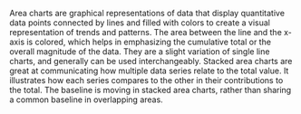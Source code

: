 Area charts are graphical representations of data that display quantitative data points connected by lines and filled with colors to create a visual representation of trends and patterns. The area between the line and the x-axis is colored, which helps in emphasizing the cumulative total or the overall magnitude of the data. They are a slight variation of single line charts, and generally can be used interchangeably.
Stacked area charts are great at communicating how multiple data series relate to the total value. It illustrates how each series compares to the other in their contributions to the total. The baseline is moving in stacked area charts, rather than sharing a common baseline in overlapping areas.
